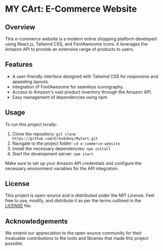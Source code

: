 # MY CArt: E-Commerce Website

## Overview

This e-commerce website is a modern online shopping platform developed using React.js, Tailwind CSS, and FontAwesome icons. It leverages the Amazon API to provide an extensive range of products to users.

## Features

- A user-friendly interface designed with Tailwind CSS for responsive and appealing layouts.
- Integration of FontAwesome for seamless iconography.
- Access to Amazon's vast product inventory through the Amazon API.
- Easy management of dependencies using npm.

## Usage

To run this project locally:

1. Clone the repository: `git clone https://github.com/ErSndubey/MyCart.git`
2. Navigate to the project folder: `cd e-commerce-website`
3. Install the necessary dependencies: `npm install`
4. Start the development server: `npm start`

Make sure to set up your Amazon API credentials and configure the necessary environment variables for the API integration.

## License

This project is open-source and is distributed under the MIT License. Feel free to use, modify, and distribute it as per the terms outlined in the [LICENSE](LICENSE) file.

## Acknowledgements

We extend our appreciation to the open-source community for their invaluable contributions to the tools and libraries that made this project possible.
